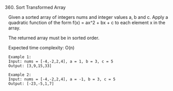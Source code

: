 360. Sort Transformed Array

Given a sorted array of integers nums and integer values a, b and c. Apply a quadratic function of the form f(x) = ax^2 + bx + c to each element x in the array.

The returned array must be in sorted order.

Expected time complexity: O(n)

```
Example 1:
Input: nums = [-4,-2,2,4], a = 1, b = 3, c = 5
Output: [3,9,15,33]

Example 2:
Input: nums = [-4,-2,2,4], a = -1, b = 3, c = 5
Output: [-23,-5,1,7]
```